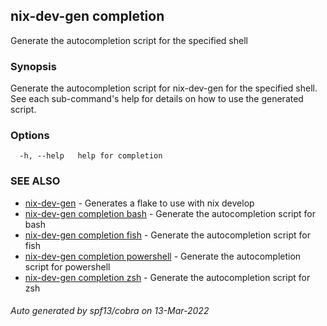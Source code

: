 ## nix-dev-gen completion

Generate the autocompletion script for the specified shell

### Synopsis

Generate the autocompletion script for nix-dev-gen for the specified shell.
See each sub-command's help for details on how to use the generated script.


### Options

```
  -h, --help   help for completion
```

### SEE ALSO

* [nix-dev-gen](nix-dev-gen.md)	 - Generates a flake to use with nix develop
* [nix-dev-gen completion bash](nix-dev-gen_completion_bash.md)	 - Generate the autocompletion script for bash
* [nix-dev-gen completion fish](nix-dev-gen_completion_fish.md)	 - Generate the autocompletion script for fish
* [nix-dev-gen completion powershell](nix-dev-gen_completion_powershell.md)	 - Generate the autocompletion script for powershell
* [nix-dev-gen completion zsh](nix-dev-gen_completion_zsh.md)	 - Generate the autocompletion script for zsh

###### Auto generated by spf13/cobra on 13-Mar-2022
